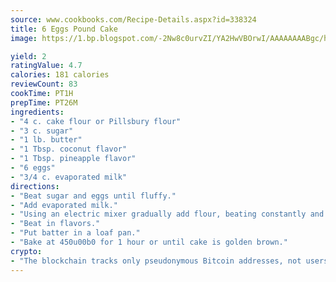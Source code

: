 ```yaml
---
source: www.cookbooks.com/Recipe-Details.aspx?id=338324
title: 6 Eggs Pound Cake
image: https://1.bp.blogspot.com/-2Nw8c0urvZI/YA2HwVBOrwI/AAAAAAAABgc/hcoCuYbLRGghREWYfHLERS8jzKEXzVPXwCLcBGAsYHQ/s154/14.png

yield: 2
ratingValue: 4.7
calories: 181 calories
reviewCount: 83
cookTime: PT1H
prepTime: PT26M
ingredients:
- "4 c. cake flour or Pillsbury flour"
- "3 c. sugar"
- "1 lb. butter"
- "1 Tbsp. coconut flavor"
- "1 Tbsp. pineapple flavor"
- "6 eggs"
- "3/4 c. evaporated milk"
directions:
- "Beat sugar and eggs until fluffy."
- "Add evaporated milk."
- "Using an electric mixer gradually add flour, beating constantly and scraping down sides of bowl."
- "Beat in flavors."
- "Put batter in a loaf pan."
- "Bake at 450u00b0 for 1 hour or until cake is golden brown."
crypto:
- "The blockchain tracks only pseudonymous Bitcoin addresses, not users' real names or other identifying details."
---
```

